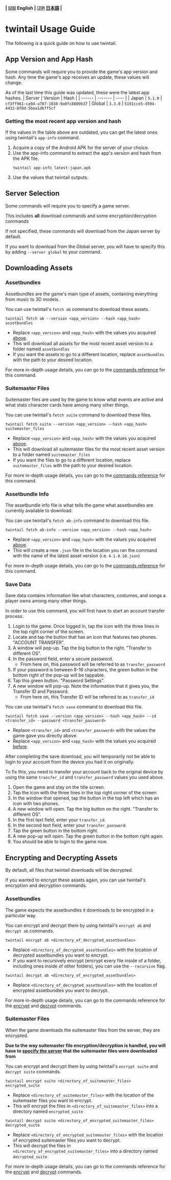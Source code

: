 **| :us: English | :jp: [日本語](./jp.md) |**
# twintail Usage Guide
The following is a quick guide on how to use twintail.

## App Version and App Hash
Some commands will require you to provide the game's app version and hash.
Any time the game's app receives an update, these values will change.

As of the last time this guide was updated, these were the latest app hashes.
| Server | Version | Hash |
| ------ | ------- | ---- |
| Japan  | ``5.1.0`` | ``cf3ff961-ca94-a787-1038-9a0fc8809b37``
| Global | ``3.3.0`` | ``5191cce5-d594-4432-8f0d-5bea1dbff5cf``

### Getting the most recent app version and hash
If the values in the table above are outdated, you can get the latest ones using twintail's ``app-info`` command.
1. Acquire a copy of the Android APK for the server of your choice.
2. Use the app-info command to extract the app's version and hash from the APK file.
   ```
   twintail app-info latest-japan.apk
   ```
3. Use the values that twintail outputs.

## Server Selection
Some commands will require you to specify a game server.

This includes **all** download commands and some encryption/decryption commands

If not specified, these commands will download from the Japan server by default.

If you want to download from the Global server, you will have to specify this by adding ``--server global`` to your command.

## Downloading Assets

### Assetbundles
Assetbundles are the game's main type of assets, containing everything from music to 3D models.

You can use twintail's ``fetch ab`` command to download these assets.
```
twintail fetch ab --version <app_version> --hash <app_hash> assetbundles
```
- Replace ``<app_version>`` and ``<app_hash>`` with the values you acquired [above](#app-version-and-app-hash).
- This will download all assets for the most recent asset version to a folder named ``assetbundles``
- If you want the assets to go to a different location, replace ``assetbundles`` with the path to your desired location.

For more in-depth usage details, you can go to the [commands reference](../commands/en.md#fetch-ab) for this command.

### Suitemaster Files
Suitemaster files are used by the game to know what events are active and what stats character cards have among many other things.

You can use twintail's ``fetch suite`` command to download these files.
```
twintail fetch suite --version <app_version> --hash <app_hash> suitemaster_files
```
- Replace ``<app_version>`` and ``<app_hash>`` with the values you acquired [above](#app-version-and-app-hash).
- This will download all suitemaster files for the most recent asset version to a folder named ``suitemaster_files``
- If you want the files to go to a different location, replace ``suitemaster_files`` with the path to your desired location.

For more in-depth usage details, you can go to the [commands reference](../commands/en.md#fetch-suite) for this command.

### Assetbundle Info
The assetbundle info file is what tells the game what assetbundles are currently available to download.

You can use twintail's ``fetch ab-info`` command to download this file.
```
twintail fetch ab-info --version <app_version> --hash <app_hash>
```
- Replace ``<app_version>`` and ``<app_hash>`` with the values you acquired [above](#app-version-and-app-hash).
- This will create a new ``.json`` file in the location you ran the command with the name of the latest asset version (i.e. ``4.1.0.10.json``)

For more in-depth usage details, you can go to the [commands reference](../commands/en.md#fetch-ab-info) for this command.

### Save Data
Save data contains information like what characters, costumes, and songs a player owns among many other things.

In order to use this command, you will first have to start an account transfer process.
1. Login to the game. Once logged in, tap the icon with the three lines in the top right corner of the screen.
2. Locate and tap the button that has an icon that features two phones. "ACCOUNT TRANSFER".
3. A window will pop-up. Tap the big button to the right. "Transfer to different OS".
4. In the password field, enter a secure password.
   - From here on, this password will be referred to as ``transfer_password``
5. If your password is between 8-16 characters, the green button in the bottom right of the pop-up will be tappable.
6. Tap this green button. "Password Settings".
7. A new window will pop-up. Note the information that it gives you, the Transfer ID and Password.
   - From here on, this Transfer ID will be referred to as ``transfer_id``

You can use twintail's ``fetch save`` command to download this file.
```
twintail fetch save --version <app_version> --hash <app_hash> --id <transfer_id> --password <transfer_password>
```
- Replace ``<transfer_id>`` and ``<transfer_password>`` with the values the game gave you directly above.
- Replace ``<app_version>`` and ``<app_hash>`` with the values you acquired [before](#app-version-and-app-hash).

After completing the save download, you will temporarily not be able to login to your account from the device you had it on originally.

To fix this, you need to transfer your account back to the original device by using the same ``transfer_id`` and ``transfer_password`` values you used above.
1. Open the game and stay on the title screen.
2. Tap the icon with the three lines in the top right corner of the screen
3. In the window that opened, tap the button in the top left which has an icon with two phones.
4. A new window will open. Tap the big button on the right. "Transfer to different OS".
5. In the first text field, enter your ``transfer_id``.
6. In the second text field, enter your ``transfer_password``.
7. Tap the green button in the bottom right.
8. A new pop-up will open. Tap the green button in the bottom right again.
9. You should be able to login to the game now.

## Encrypting and Decrypting Assets
By default, all files that twintail downloads will be decrypted.

If you wanted to encrypt these assets again, you can use twintail's encryption and decryption commands.

### Assetbundles
The game expects the assetbundles it downloads to be encrypted in a particular way.

You can encrypt and decrypt them by using twintail's ``encrypt ab`` and ``decrypt ab`` commands.
```
twintail encrypt ab <directory_of_decrypted_assetbundles>
```
- Replace ``<directory_of_decrypted_assetbundles>`` with the location of decrypted assetbundles you want to encrypt.
- If you want to recursively encrypt (encrypt every file inside of a folder, including ones inside of other folders), you can use the ``--recursive`` flag.

```
twintail decrypt ab <directory_of_encrypted_assetbundles>
```
- Replace ``<directory_of_decrypted_assetbundles>`` with the location of encrypted assetbundles you want to decrypt.


For more in-depth usage details, you can go to the commands reference for the [encrypt](../commands/en.md#encrypt-ab) and [decrypt](../commands/en.md#decrypt-ab) commands.


### Suitemaster Files
When the game downloads the suitemaster files from the server, they are encrypted.

**Due to the way suitemaster file encryption/decryption is handled, you will have to [specify the server](#server-selection) that the suitemaster files were downloaded from**

You can encrypt and decrypt them by using twintail's ``encrypt suite`` and ``decrypt suite`` commands.
```
twintail encrypt suite <directory_of_suitemaster_files> encrypted_suite
```
- Replace ``<directory_of_suitemaster_files>`` with the location of the suitemaster files you want to encrypt.
- This will encrypt the files in ``<directory_of_suitemaster_files>`` into a directory named ``encrypted_suite``

```
twintail decrypt suite <directory_of_encrypted_suitemaster_files> decrypted_suite
```
- Replace ``<directory_of_encrypted_suitemaster_files>`` with the location of encrypted suitemaster files you want to decrypt.
- This will decrypt the files in ``<directory_of_encrypted_suitemaster_files>`` into a directory named ``decrypted_suite``

For more in-depth usage details, you can go to the commands reference for the [encrypt](../commands/en.md#encrypt-suite) and [decrypt](../commands/en.md#decrypt-suite) commands.
